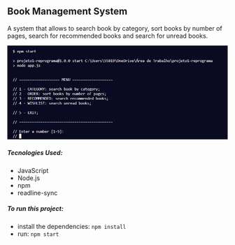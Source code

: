 ## Book Management System

A system that allows to search book by category, sort books by number of pages, search for recommended books and search for unread books.

![menu](./menu.jpeg)

##### Tecnologies Used:

* JavaScript
* Node.js
* npm
* readline-sync

##### To run this project:

 - install the dependencies: `npm install` 
 - run: `npm start`

